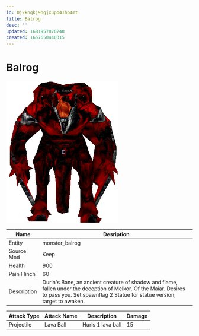```yaml
---
id: 0j2knqkj9hgjxupb41hp4mt
title: Balrog
desc: ''
updated: 1681957876748
created: 1657650440315
---
```

# Balrog
![Monster Picture](assets/img/balrog.gif)

|Name  |Desription|
|------|-------------|
|Entity|monster_balrog|
|Source Mod|Keep|
|Health|900|
|Pain Flinch|60|
|Description|Durin's Bane, an ancient creature of shadow and flame, fallen under the deception of Melkor.  Of the Maiar.  Desires to pass you.  Set spawnflag 2 Statue for statue version; target to awaken.|

|Attack Type|Attack Name|Description|Damage|
|-----------|-----------|-----------|------|
|Projectile|Lava Ball|Hurls 1 lava ball|15|